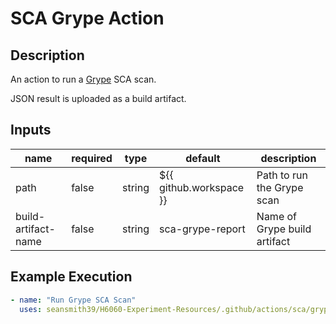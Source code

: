# SCA Grype Action

## Description

An action to run a [Grype](https://github.com/anchore/grype) SCA scan.

JSON result is uploaded as a build artifact.

## Inputs

| name                | required | type   | default                 | description                  |
| ------------------- | -------- | ------ | ----------------------- | ---------------------------- |
| path                | false    | string | ${{ github.workspace }} | Path to run the Grype scan   |
| build-artifact-name | false    | string | sca-grype-report        | Name of Grype build artifact |

## Example Execution

```yaml
- name: "Run Grype SCA Scan"
  uses: seansmith39/H6060-Experiment-Resources/.github/actions/sca/grype
```
